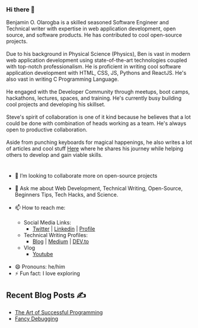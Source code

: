 ### Hi there 👋
Benjamin O. Olarogba is a skilled seasoned Software Engineer and Technical writer with expertise in web application development, open source, and software products. He has contributed to cool open-source projects. <br><br>
Due to his background in Physical Science (Physics), Ben is vast in modern web application development using state-of-the-art technologies coupled with top-notch professionalism. He is proficient in writing cool software application development with HTML, CSS, JS, Pythons and ReactJS. He's also vast in writing C Programming Language.<br><br>
He engaged with the Developer Community through meetups, boot camps, hackathons, lectures, spaces, and training. He's currently busy building cool projects and developing his skillset.<br><br>
Steve's spirit of collaboration is one of it kind because he believes that a lot could be done with combination of heads working as a team. He's always open to productive collaboration.<br><br>
Aside from punching keyboards for magical happenings, he also writes a lot of articles and cool stuff <a href="https://madue.hashnode.dev/" target="_blank">Here</a> where he shares his journey while helping others to develop and gain viable skills.
#
- 👯 I’m looking to collaborate more on open-source projects<br><br>
- 💬 Ask me about Web Development, Technical Writing, Open-Source, Beginners Tips, Tech Hacks, and Science.<br><br>
- 📫 How to reach me:<br><br>
  - Social Media Links:
    - [Twitter](https://twitter.com/benrogba) | [Linkedin](https://linkedin.com/in/benrogba) | [Profile](https://bento.me/rogba)
  - Technical Writing Profiles:
    - [Blog](https://madue.hashnode.dev/) | [Medium](https://rogba.medium.com) | [DEV.to](https://dev.to/rogba) 
  - Vlog
    - [Youtube](https://youtube.com/@benrogba) <br><br>
- 😄 Pronouns: he/him<br>
- ⚡ Fun fact: I love exploring

## Recent Blog Posts ✍️
- [The Art of Successful Programming](https://madue.hashnode.dev/the-art-of-successful-programming)
- [Fancy Debugging](https://madue.hashnode.dev/fancy-debugging)

<!--
**waleakaje/waleakaje** is a ✨ _special_ ✨ repository because its `README.md` (this file) appears on your GitHub profile.

Here are some ideas to get you started:

- 🔭 I’m currently working on ...
- 🌱 I’m currently learning ...
- 👯 I’m looking to collaborate on ...
- 🤔 I’m looking for help with ...
- 💬 Ask me about ...
- 📫 How to reach me: ...
- 😄 Pronouns: ...
- ⚡ Fun fact: ...
-->
